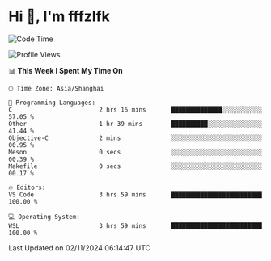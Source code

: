 # Hi 👋, I'm fffzlfk

<!--START_SECTION:waka-->
![Code Time](http://img.shields.io/badge/Code%20Time-980%20hrs%2027%20mins-blue)

![Profile Views](http://img.shields.io/badge/Profile%20Views-0-blue)

📊 **This Week I Spent My Time On** 

```text
🕑︎ Time Zone: Asia/Shanghai

💬 Programming Languages: 
C                        2 hrs 16 mins       ██████████████░░░░░░░░░░░   57.05 % 
Other                    1 hr 39 mins        ██████████░░░░░░░░░░░░░░░   41.44 % 
Objective-C              2 mins              ░░░░░░░░░░░░░░░░░░░░░░░░░   00.95 % 
Meson                    0 secs              ░░░░░░░░░░░░░░░░░░░░░░░░░   00.39 % 
Makefile                 0 secs              ░░░░░░░░░░░░░░░░░░░░░░░░░   00.17 % 

🔥 Editors: 
VS Code                  3 hrs 59 mins       █████████████████████████   100.00 % 

💻 Operating System: 
WSL                      3 hrs 59 mins       █████████████████████████   100.00 % 
```


 Last Updated on 02/11/2024 06:14:47 UTC
<!--END_SECTION:waka-->
